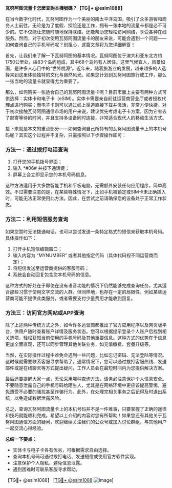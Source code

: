 **瓦努阿图流量卡怎麽查詢本機號碼？【TG💪+ @esim1088】**

在当今数字化时代，瓦努阿图作为一个美丽的南太平洋岛国，吸引了众多游客和商务人士前往。无论是为了度假、探险还是工作，拥有一张本地的流量卡都是必不可少的。它不仅能让您随时随地保持联络，还能帮助您轻松访问网络，享受各种在线服务。然而，对于初次使用瓦努阿图流量卡的朋友来说，可能会遇到一个问题——如何查询自己的手机号码呢？别担心，这篇文章将为您详细解答！

首先，让我们来了解一下瓦努阿图的基本情况。瓦努阿图位于澳大利亚东北方约1750公里处，由83个岛屿组成，其中68个岛屿有人居住。这里气候宜人，风景如画，是许多人心目中的“世外桃源”。近年来，随着旅游业的发展，越来越多的人选择来到这里体验独特的文化与自然风光。如果您计划到瓦努阿图旅行或工作，那么一张当地的流量卡就显得尤为重要了。

那么，如何购买一张适合自己的瓦努阿图流量卡呢？目前市面上主要有两种方式可供选择：实体卡和电子卡（eSIM）。实体卡需要亲自前往运营商营业厅或者授权代理点进行购买；而电子卡则可以通过线上渠道直接下载并激活，非常方便快捷。对于初次接触瓦努阿图通信市场的用户来说，建议优先考虑电子卡方案，因为它省去了邮寄等待的时间，并且支持多设备同时连接，非常适合现代人的移动生活方式。

接下来就是本文的重点部分——如何查询自己所持有的瓦努阿图流量卡上的本机号码呢？其实这个过程并不复杂，只需按照以下步骤操作即可：

### 方法一：通过拨打电话查询

1. 打开您的手机拨号界面；
2. 输入 *#06# 并按下通话键；
3. 屏幕上会立即显示您的本机号码信息。

这种方法适用于大多数智能手机和平板电脑，无需额外安装任何应用程序，简单高效。不过需要注意的是，在某些特殊情况下，比如手机被锁定或SIM卡未正确插入时，可能无法正常使用此方法。因此，在尝试之前请确保您的设备处于正常工作状态。

### 方法二：利用短信服务查询

如果您暂时无法拨通电话，也可以尝试发送一条特定格式的短信来获取本机号码。具体操作如下：

1. 打开手机短信编辑窗口；
2. 输入内容为 “MYNUMBER” 或者其他指定代码（具体代码视不同运营商而定）；
3. 将短信发送至运营商提供的客服号码；
4. 系统会自动回复包含您本机号码的信息。

这种方式的好处在于即使在没有语音功能的情况下仍然能够完成查询任务，尤其适合那些习惯于使用文字交流的人群。但同样地，也存在一定的局限性，例如某些运营商可能不提供此类服务，或者需要支付少量费用才能收到回复。

### 方法三：访问官方网站或APP查询

除了上述两种传统方式之外，如今许多运营商都推出了官方应用程序以及网页版平台，供用户随时查看账户详情及服务状态。您可以根据提示登录个人账户后找到相关选项，轻松获知当前使用的手机号码及其他重要信息。这种方式的优势在于信息更加全面直观，还可以同步管理其他关联业务，如充值缴费、套餐升级等。

当然，在实际操作过程中难免会遇到一些问题，比如忘记密码、无法登陆等情况。这时候就需要联系客服寻求帮助了。通常情况下，您可以通过拨打客服热线、发送邮件或是在线聊天等方式提出疑问，工作人员会在最短时间内为您提供解决方案。

最后还要提醒大家一点，无论采用哪种查询方法，请务必注意保护个人信息安全。不要随意泄露自己的手机号码给陌生人，尤其是在网络环境中更应该提高警惕，避免遭受不必要的骚扰甚至诈骗行为。此外，在处理完相关事务之后记得及时退出系统，以免造成数据泄露风险。

总之，查询瓦努阿图流量卡上的本机号码并不是一件难事，只要掌握了正确的途径和技巧就能顺利完成。希望以上介绍的内容对您有所帮助！如果您还有其他关于瓦努阿图通信方面的疑问，欢迎继续关注我们的公众号或加入讨论群组，与其他用户一起交流心得经验。

**总结一下要点：**
- 实体卡与电子卡各有优劣，可根据需求自由选择。
- 查询本机号码可通过拨打电话、发送短信或使用官方软件实现。
- 注意保护个人隐私，避免信息泄露。
- 遇到困难时可联系客服寻求帮助。

【TG💪+ @esim1088】 [[TG💪+ @esim1088](https://t.me/s/esim1088) ![Image](https://i.postimg.cc/4NQfJmqS/Snipaste-2025-05-13-00-14-12.png)]